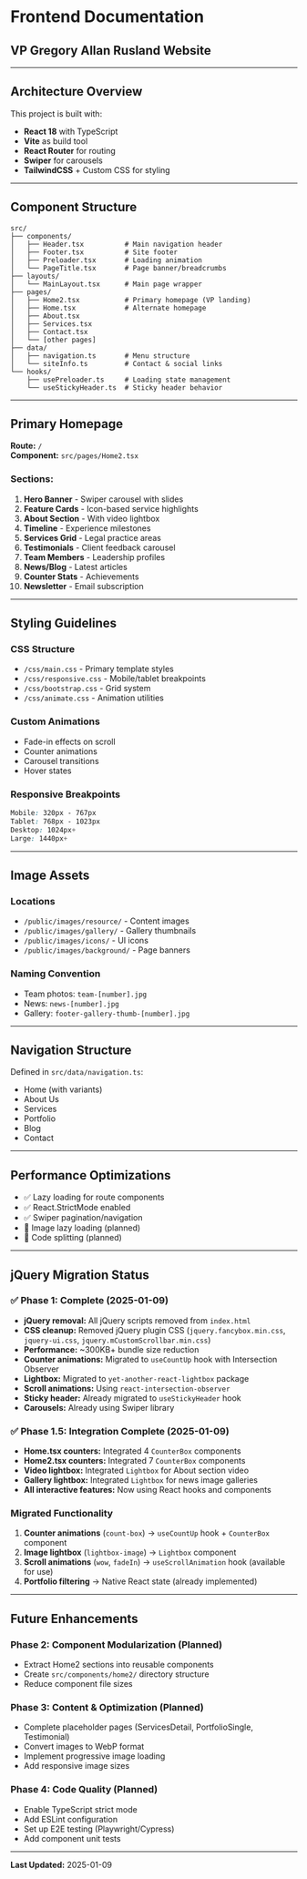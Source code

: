 # Frontend Documentation
## VP Gregory Allan Rusland Website

---

## Architecture Overview

This project is built with:
- **React 18** with TypeScript
- **Vite** as build tool
- **React Router** for routing
- **Swiper** for carousels
- **TailwindCSS** + Custom CSS for styling

---

## Component Structure

```
src/
├── components/
│   ├── Header.tsx          # Main navigation header
│   ├── Footer.tsx          # Site footer
│   ├── Preloader.tsx       # Loading animation
│   └── PageTitle.tsx       # Page banner/breadcrumbs
├── layouts/
│   └── MainLayout.tsx      # Main page wrapper
├── pages/
│   ├── Home2.tsx           # Primary homepage (VP landing)
│   ├── Home.tsx            # Alternate homepage
│   ├── About.tsx
│   ├── Services.tsx
│   ├── Contact.tsx
│   └── [other pages]
├── data/
│   ├── navigation.ts       # Menu structure
│   └── siteInfo.ts         # Contact & social links
└── hooks/
    ├── usePreloader.ts     # Loading state management
    └── useStickyHeader.ts  # Sticky header behavior
```

---

## Primary Homepage

**Route:** `/`  
**Component:** `src/pages/Home2.tsx`

### Sections:
1. **Hero Banner** - Swiper carousel with slides
2. **Feature Cards** - Icon-based service highlights
3. **About Section** - With video lightbox
4. **Timeline** - Experience milestones
5. **Services Grid** - Legal practice areas
6. **Testimonials** - Client feedback carousel
7. **Team Members** - Leadership profiles
8. **News/Blog** - Latest articles
9. **Counter Stats** - Achievements
10. **Newsletter** - Email subscription

---

## Styling Guidelines

### CSS Structure
- `/css/main.css` - Primary template styles
- `/css/responsive.css` - Mobile/tablet breakpoints
- `/css/bootstrap.css` - Grid system
- `/css/animate.css` - Animation utilities

### Custom Animations
- Fade-in effects on scroll
- Counter animations
- Carousel transitions
- Hover states

### Responsive Breakpoints
```css
Mobile: 320px - 767px
Tablet: 768px - 1023px
Desktop: 1024px+
Large: 1440px+
```

---

## Image Assets

### Locations
- `/public/images/resource/` - Content images
- `/public/images/gallery/` - Gallery thumbnails
- `/public/images/icons/` - UI icons
- `/public/images/background/` - Page banners

### Naming Convention
- Team photos: `team-[number].jpg`
- News: `news-[number].jpg`
- Gallery: `footer-gallery-thumb-[number].jpg`

---

## Navigation Structure

Defined in `src/data/navigation.ts`:
- Home (with variants)
- About Us
- Services
- Portfolio
- Blog
- Contact

---

## Performance Optimizations

- ✅ Lazy loading for route components
- ✅ React.StrictMode enabled
- ✅ Swiper pagination/navigation
- 🔄 Image lazy loading (planned)
- 🔄 Code splitting (planned)

---

## jQuery Migration Status

### ✅ Phase 1: Complete (2025-01-09)
- **jQuery removal:** All jQuery scripts removed from `index.html`
- **CSS cleanup:** Removed jQuery plugin CSS (`jquery.fancybox.min.css`, `jquery-ui.css`, `jquery.mCustomScrollbar.min.css`)
- **Performance:** ~300KB+ bundle size reduction
- **Counter animations:** Migrated to `useCountUp` hook with Intersection Observer
- **Lightbox:** Migrated to `yet-another-react-lightbox` package
- **Scroll animations:** Using `react-intersection-observer`
- **Sticky header:** Already migrated to `useStickyHeader` hook
- **Carousels:** Already using Swiper library

### ✅ Phase 1.5: Integration Complete (2025-01-09)
- **Home.tsx counters:** Integrated 4 `CounterBox` components
- **Home2.tsx counters:** Integrated 7 `CounterBox` components
- **Video lightbox:** Integrated `Lightbox` for About section video
- **Gallery lightbox:** Integrated `Lightbox` for news image galleries
- **All interactive features:** Now using React hooks and components

### Migrated Functionality
1. **Counter animations** (`count-box`) → `useCountUp` hook + `CounterBox` component
2. **Image lightbox** (`lightbox-image`) → `Lightbox` component
3. **Scroll animations** (`wow`, `fadeIn`) → `useScrollAnimation` hook (available for use)
4. **Portfolio filtering** → Native React state (already implemented)

---

## Future Enhancements

### Phase 2: Component Modularization (Planned)
- Extract Home2 sections into reusable components
- Create `src/components/home2/` directory structure
- Reduce component file sizes

### Phase 3: Content & Optimization (Planned)
- Complete placeholder pages (ServicesDetail, PortfolioSingle, Testimonial)
- Convert images to WebP format
- Implement progressive image loading
- Add responsive image sizes

### Phase 4: Code Quality (Planned)
- Enable TypeScript strict mode
- Add ESLint configuration
- Set up E2E testing (Playwright/Cypress)
- Add component unit tests

---

**Last Updated:** 2025-01-09
